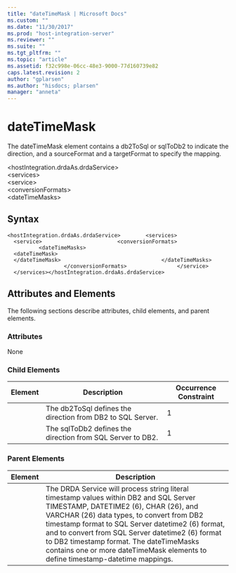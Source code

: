 ```yaml
---
title: "dateTimeMask | Microsoft Docs"
ms.custom: ""
ms.date: "11/30/2017"
ms.prod: "host-integration-server"
ms.reviewer: ""
ms.suite: ""
ms.tgt_pltfrm: ""
ms.topic: "article"
ms.assetid: f32c998e-06cc-48e3-9000-77d160739e82
caps.latest.revision: 2
author: "gplarsen"
ms.author: "hisdocs; plarsen"
manager: "anneta"
---
```

# dateTimeMask
The dateTimeMask element contains a db2ToSql or sqlToDb2 to indicate the direction, and a sourceFormat and a targetFormat to specify the mapping.  
  
 \<hostIntegration.drdaAs.drdaService>  
\<services>  
\<service>  
\<conversionFormats>  
\<dateTimeMasks>  
  
## Syntax  
  
```  
<hostIntegration.drdaAs.drdaService>        <services>                <service>                        <conversionFormats>                                <dateTimeMasks>                                        <dateTimeMask>                                        </dateTimeMask>                                </dateTimeMasks>                        </conversionFormats>                </service>        </services></hostIntegration.drdaAs.drdaService>  
```  
  
## Attributes and Elements  
 The following sections describe attributes, child elements, and parent elements.  
  
### Attributes  
 None  
  
### Child Elements  
  
|Element|Description|Occurrence Constraint|  
|-------------|-----------------|---------------------------|  
||The db2ToSql defines the direction from DB2 to SQL Server.|1|  
||The sqlToDb2 defines the direction from SQL Server to DB2.|1|  
  
### Parent Elements  
  
|Element|Description|  
|-------------|-----------------|  
||The DRDA Service will process string literal timestamp values within DB2 and SQL Server TIMESTAMP, DATETIME2 (6), CHAR (26), and VARCHAR (26) data types, to convert from DB2 timestamp format to SQL Server datetime2 (6) format, and to convert from SQL Server datetime2 (6) format to DB2 timestamp format. The dateTimeMasks contains one or more dateTimeMask elements to define timestamp-datetime mappings.|